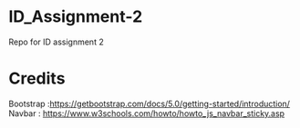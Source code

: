 # ID_Assignment-2
Repo for ID assignment 2
# Credits
Bootstrap :https://getbootstrap.com/docs/5.0/getting-started/introduction/ <br>
Navbar : https://www.w3schools.com/howto/howto_js_navbar_sticky.asp
